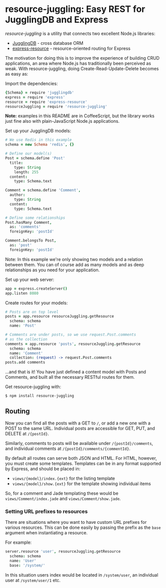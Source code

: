 resource-juggling: Easy REST for JugglingDB and Express
=======================================================

*resource-juggling* is a utility that connects two excellent Node.js libraries:

* [JugglingDB](https://github.com/1602/jugglingdb) - cross database ORM
* [express-resource](https://github.com/visionmedia/express-resource) - resource-oriented routing for Express

The motivation for doing this is to improve the experience of building CRUD applications, an area where Node.js has traditionally been perceived as weak. With resource-juggling, doing Create-Read-Update-Delete becomes as easy as:

Import the dependencies:

```coffeescript
{Schema} = require 'jugglingdb'
express = require 'express'
resource = require 'express-resource'
resourceJuggling = require 'resource-juggling'
```

**Note:** examples in this README are in CoffeeScript, but the library works just fine also with plain-JavaScript Node.js applications.

Set up your JugglingDB models:

```coffeescript
# We use Redis in this example
schema = new Schema 'redis', {}

# Define our model(s)
Post = schema.define 'Post'
  title:
    type: String
    length: 255
  content:
    type: Schema.text

Comment = schema.define 'Comment',
  author:
    type: String
  content:
    type: Schema.text

# Define some relationships
Post.hasMany Comment,
  as: 'comments'
  foreignKey: 'postId'

Comment.belongsTo Post,
  as: 'post'
  foreignKey: 'postId'
```

Note: In this example we're only showing two models and a relation between them. You can of course add as many models and as deep relationships as you need for your application.

Set up your web server:

```coffeescript
app = express.createServer()
app.listen 8080
```

Create routes for your models:

```coffeescript
# Posts are on top level
posts = app.resource resourceJuggling.getResource
  schema: schema
  name: 'Post'

# Comments are under posts, so we use request.Post.comments
# as the collection
comments = app.resource 'posts', resourceJuggling.getResource
  schema: schema
  name: 'Comment'
  collection: (request) -> request.Post.comments
posts.add comments
```

...and that is it! You have just defined a content model with Posts and Comments, and built all the necessary RESTful routes for them.

Get resource-juggling with:

    $ npm install resource-juggling

## Routing

Now you can find all the posts with a GET to `/`, or add a new one with a POST to the same URL. Individual posts are accessible for GET, PUT, and DELETE at `/{postId}`.

Similarly, comments to posts will be available under `/{postId}/comments`, and individual comments at `/{postId}/comments/{commentId}`.

By default all routes can serve both JSON and HTML. For HTML, however, you must create some templates. Templates can be in any format supported by Express, and should be placed in:

* `views/{model}/index.{ext}` for the listing template
* `views/{model}/show.{ext}` for the template showing individual items

So, for a comment and Jade templating these would be `views/Comment/index.jade` and `views/Comment/show.jade`.

### Setting URL prefixes to resources

There are situations where you want to have custom URL prefixes for various resources. This can be done easily by passing the prefix as the `base` argument when instantiating a resource.

For example:

```coffeescript
server.resource 'user', resourceJuggling.getResource
  schema: schema
  name: 'User'
  base: '/system/'
```

In this situation users index would be located in `/system/user`, an individual user at `/system/user/1` etc.
